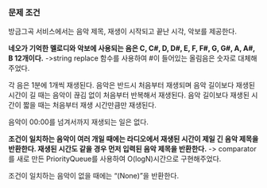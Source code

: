 ### 문제 조건

방금그곡 서비스에서는 음악 제목, 재생이 시작되고 끝난 시각, 악보를 제공한다.  

**네오가 기억한 멜로디와 악보에 사용되는 음은 C, C#, D, D#, E, F, F#, G, G#, A, A#, B 12개이다.** ->string replace 함수를 사용하여 #이 들어있는 올림음은 숫자로 대체해주었다. 
 
각 음은 1분에 1개씩 재생된다. 음악은 반드시 처음부터 재생되며 음악 길이보다 재생된 시간이 길 때는 음악이 끊김 없이 처음부터 반복해서 재생된다. 음악 길이보다 재생된 시간이 짧을 때는 처음부터 재생 시간만큼만 재생된다.  

음악이 00:00를 넘겨서까지 재생되는 일은 없다.  
 
**조건이 일치하는 음악이 여러 개일 때에는 라디오에서 재생된 시간이 제일 긴 음악 제목을 반환한다. 재생된 시간도 같을 경우 먼저 입력된 음악 제목을 반환한다.** -> comparator를 새로 만든 PriorityQueue를 사용하여 O(logN)시간으로 구현해주었다.

조건이 일치하는 음악이 없을 때에는 “(None)”을 반환한다.  


